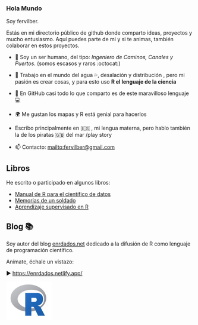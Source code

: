 ### Hola Mundo
Soy fervilber.

Estás en mi directorio público de github donde comparto ideas, proyectos y mucho entusiasmo.
Aquí puedes parte de mi y si te animas, también colaborar en estos proyectos.

-  :runner: Soy un ser humano, del tipo: *Ingeniero de Caminos, Canales y Puertos*. (somos escasos y raros  :octocat:)
- 🔭 Trabajo en el mundo del agua  :sweat_drops:, desalación y distribución , pero mi pasión es crear cosas, y para esto uso **R el lenguaje de la ciencia**
- 👯 En GitHub casi todo lo que comparto es de este maravilloso lenguaje :computer:
- :earth_africa: Me gustan los mapas y R está genial para hacerlos  
- Escribo principalmente en  :es: , mi lengua materna, pero hablo también la de los piratas :gb: del mar /play story
 
- 📫 Contacto: <mailto:fervilber@gmail.com>

## Libros

He escrito o participado en algunos libros:
 - [Manual de R para el científico de datos](https://drive.google.com/open?id=1EoLm-rqr5eikmpodb90uIGyju6E1jBjZ)
 - [Memorias de un soldado](https://www.bubok.es/libros/266691/Memorias-de-un-soldado-1919-24)
 - [Aprendizaje supervisado en R](https://fervilber.github.io/Aprendizaje-supervisado-en-R/)

## Blog 📚

Soy autor del blog [enrdados.net](https://enrdados.netlify.app/) dedicado a la difusión de R como lenguaje de programación científico.

Anímate, échale un vistazo:

▶️ https://enrdados.netlify.app/

![rlogo](logoR.jpg)
